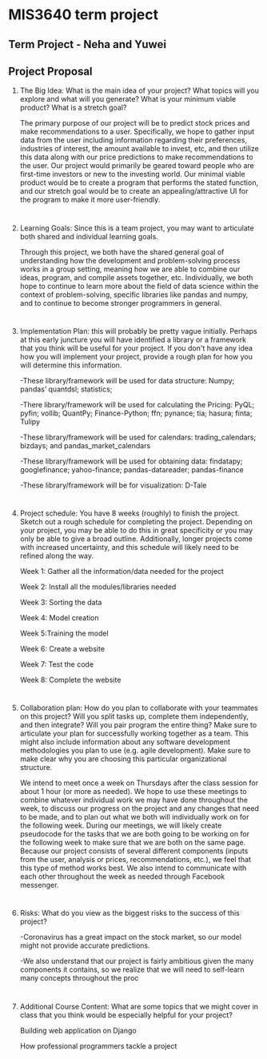 # MIS3640 term project
## Term Project - Neha and Yuwei 
## Project Proposal

1. The Big Idea: What is the main idea of your project? What topics will you explore and what will you generate? What is your minimum viable product? What is a stretch goal? 

    The primary purpose of our project will be to predict stock prices and make recommendations to a user. Specifically, we hope to gather input data from the user including information regarding their preferences, industries of interest, the amount available to invest, etc, and then utilize this data along with our price predictions to make recommendations to the user. Our project would primarily be geared toward people who are first-time investors or new to the investing world. Our minimal viable product would be to create a program that performs the stated function, and our stretch goal would be to create an appealing/attractive UI for the program to make it more user-friendly. 

#
2. Learning Goals: Since this is a team project, you may want to articulate both shared and individual learning goals.

    Through this project, we both have the shared general goal of understanding how the development and problem-solving process works in a group setting, meaning how we are able to combine our ideas, program, and compile assets together, etc. Individually, we both hope to continue to learn more about the field of data science within the context of problem-solving, specific libraries like pandas and numpy, and to continue to become stronger programmers in general.
#

3. Implementation Plan: this will probably be pretty vague initially. Perhaps at this early juncture you will have identified a library or a framework that you think will be useful for your project. If you don't have any idea how you will implement your project, provide a rough plan for how you will determine this information.

    -These library/framework will be used for data structure: Numpy; pandas’ quantdsl; statistics; 

    -There library/framework will be used for calculating the Pricing: PyQL; pyfin; vollib; QuantPy; Finance-Python; ffn; pynance; tia; hasura; finta; Tulipy

    -These library/framework will be used for calendars: trading_calendars; bizdays; and pandas_market_calendars

    -These library/framework will be used for obtaining data: findatapy; googlefinance; yahoo-finance; pandas-datareader; pandas-finance

    -These library/framework will be for visualization: D-Tale

#
4. Project schedule: You have 8 weeks (roughly) to finish the project. Sketch out a rough schedule for completing the project. Depending on your project, you may be able to do this in great specificity or you may only be able to give a broad outline. Additionally, longer projects come with increased uncertainty, and this schedule will likely need to be refined along the way.

    Week 1: Gather all the information/data needed for the project

    Week 2: Install all the modules/libraries needed

    Week 3: Sorting the data 

    Week 4: Model creation

    Week 5:Training the model 

    Week 6: Create a website 
    
    Week 7: Test the code

    Week 8: Complete the website  

# 
5. Collaboration plan: How do you plan to collaborate with your teammates on this project? Will you split tasks up, complete them independently, and then integrate? Will you pair program the entire thing? Make sure to articulate your plan for successfully working together as a team. This might also include information about any software development methodologies you plan to use (e.g. agile development). Make sure to make clear why you are choosing this particular organizational structure.

    We intend to meet once a week on Thursdays after the class session for about 1 hour (or more as needed). We hope to use these meetings to combine whatever individual work we may have done throughout the week, to discuss our progress on the project and any changes that need to be made, and to plan out what we both will individually work on for the following week. During our meetings, we will likely create pseudocode for the tasks that we are both going to be working on for the following week to make sure that we are both on the same page. Because our project consists of several different components (inputs from the user, analysis or prices, recommendations, etc.), we feel that this type of method works best. We also intend to communicate with each other throughout the week as needed through Facebook messenger.

#
6. Risks: What do you view as the biggest risks to the success of this project?

    -Coronavirus has a great impact on the stock market, so our model might not provide accurate predictions.

    -We also understand that our project is fairly ambitious given the many components it contains, so we realize that we will need to self-learn many concepts throughout the proc

#
7. Additional Course Content: What are some topics that we might cover in class that you think would be especially helpful for your project?

    Building web application on Django 

    How professional programmers tackle a project 
